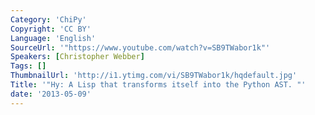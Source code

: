 ```yaml
---
Category: 'ChiPy'
Copyright: 'CC BY'
Language: 'English'
SourceUrl: '"https://www.youtube.com/watch?v=SB9TWabor1k"'
Speakers: [Christopher Webber]
Tags: []
ThumbnailUrl: 'http://i1.ytimg.com/vi/SB9TWabor1k/hqdefault.jpg'
Title: '"Hy: A Lisp that transforms itself into the Python AST. "'
date: '2013-05-09'
---
```


